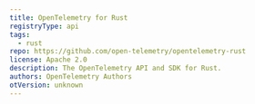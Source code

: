 ```yaml
---
title: OpenTelemetry for Rust
registryType: api
tags:
  - rust
repo: https://github.com/open-telemetry/opentelemetry-rust
license: Apache 2.0
description: The OpenTelemetry API and SDK for Rust.
authors: OpenTelemetry Authors
otVersion: unknown
---
```


